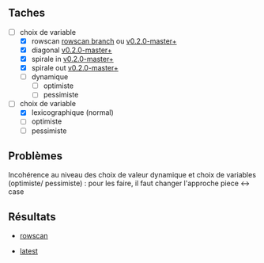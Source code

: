 ## Taches ##

- [ ] choix de variable
  - [x] rowscan [rowscan branch](https://gitlab.info-ufr.univ-montp2.fr/EternityII/bruteforce/tree/rowscan) ou [v0.2.0-master+](https://gitlab.info-ufr.univ-montp2.fr/EternityII/bruteforce/commits/v0.2.0-master)
  - [x] diagonal [v0.2.0-master+](https://gitlab.info-ufr.univ-montp2.fr/EternityII/bruteforce/commits/v0.2.0-master)
  - [x] spirale in [v0.2.0-master+](https://gitlab.info-ufr.univ-montp2.fr/EternityII/bruteforce/commits/v0.2.0-master)
  - [x] spirale out [v0.2.0-master+](https://gitlab.info-ufr.univ-montp2.fr/EternityII/bruteforce/commits/v0.2.0-master)
  - [ ] dynamique
    - [ ] optimiste
    - [ ] pessimiste

- [ ] choix de variable
  - [x] lexicographique (normal)
  - [ ] optimiste
  - [ ] pessimiste

## Problèmes ##

Incohérence au niveau des choix de valeur dynamique et choix de variables (optimiste/ pessimiste) : pour les faire, il faut changer l'approche piece <-> case

## Résultats ##

- [rowscan](bruteforce/rowscan.md)

- [latest](bruteforce/all.md)

